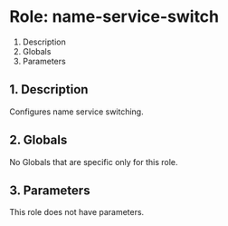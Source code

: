 # Role: name-service-switch



1. Description
2. Globals
3. Parameters



## 1. Description

Configures name service switching.



## 2. Globals

No Globals that are specific only for this role.



## 3. Parameters

This role does not have parameters.

